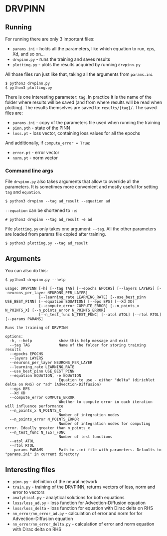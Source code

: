 # DRVPINN

## Running

For running there are only 3 important files:
- `params.ini` - holds all the parameters, like which equation to run, eps, Xd, and so on...
- `drvpinn.py` - runs the training and saves results
- `plotting.py` - plots the results acquired by running `drvpinn.py`

All those files run just like that, taking all the arguments from `params.ini`

```
$ python3 drvpinn.py
$ python3 plotting.py
```

There is one interesting parameter: `tag`. In practice it is the name of the folder where results
will be saved (and from where results will be read when plotting). The results themselves 
are saved to: `results/{tag}/`. The saved files are:
- `params.ini` - copy of the parameters file used when running the training
- `pinn.pth` - state of the PINN
- `loss.pt` - loss vector, containing loss values for all the epochs

And additionally, if `compute_error = True`:
- `error.pt` - error vector
- `norm.pt` - norm vector

### Command line args

File `drvpinn.py` also takes arguments that allow to override all the parameters. It is sometimes more convenient and mostly useful
for setting `tag` and `equation`.

```
$ python3 drvpinn --tag ad_result --equation ad
```

`--equation` can be shortened to `-e`:
```
# python3 drvpinn --tag ad_result -e ad
```

File `plotting.py` only takes one argument: `--tag`. 
All the other parameters are loaded from params file copied after training.
```
$ python3 plotting.py --tag ad_result
```

## Arguments

You can also do this:
```
$ python3 drvpinn.py --help

usage: DRVPINN [-h] [--tag TAG] [--epochs EPOCHS] [--layers LAYERS] [--neurons_per_layer NEURONS_PER_LAYER]
               [--learning_rate LEARNING_RATE] [--use_best_pinn USE_BEST_PINN] [--equation EQUATION] [--eps EPS] [--Xd XD]
               [--compute_error COMPUTE_ERROR] [--n_points_x N_POINTS_X] [--n_points_error N_POINTS_ERROR]
               [--n_test_func N_TEST_FUNC] [--atol ATOL] [--rtol RTOL] [--params PARAMS]

Runs the training of DRVPINN

options:
  -h, --help            show this help message and exit
  --tag TAG             Name of the folder for storing training results
  --epochs EPOCHS
  --layers LAYERS
  --neurons_per_layer NEURONS_PER_LAYER
  --learning_rate LEARNING_RATE
  --use_best_pinn USE_BEST_PINN
  --equation EQUATION, -e EQUATION
                        Equation to use - either "delta" (dirichlet delta on RHS) or "ad" (Advection-Diffusion)
  --eps EPS
  --Xd XD
  --compute_error COMPUTE_ERROR
                        Whether to compute error in each iteration will influence performance
  --n_points_x N_POINTS_X
                        Number of integration nodes
  --n_points_error N_POINTS_ERROR
                        Number of integration nodes for computing error. Ideally greater than n_points_x
  --n_test_func N_TEST_FUNC
                        Number of test functions
  --atol ATOL
  --rtol RTOL
  --params PARAMS       Path to .ini file with parameters. Defaults to "params.ini" in current directory
```

## Interesting files
- `pinn.py` - definition of the neural network
- `train.py` - training of the DRVPINN, returns vectors of loss, norm and error to vectors
- `analytical.py` - analytical solutions for both equations
- `loss/loss_ad.py` - loss function for Advection-Diffusion equation
- `loss/loss_delta` - loss function for equation with Dirac delta on RHS
- `nn_error/nn_error_ad.py` - calculation of error and norm for for Advection-Diffusion equation
- `nn_error/nn_error_delta.py` - calculation of error and norm equation with Dirac delta on RHS